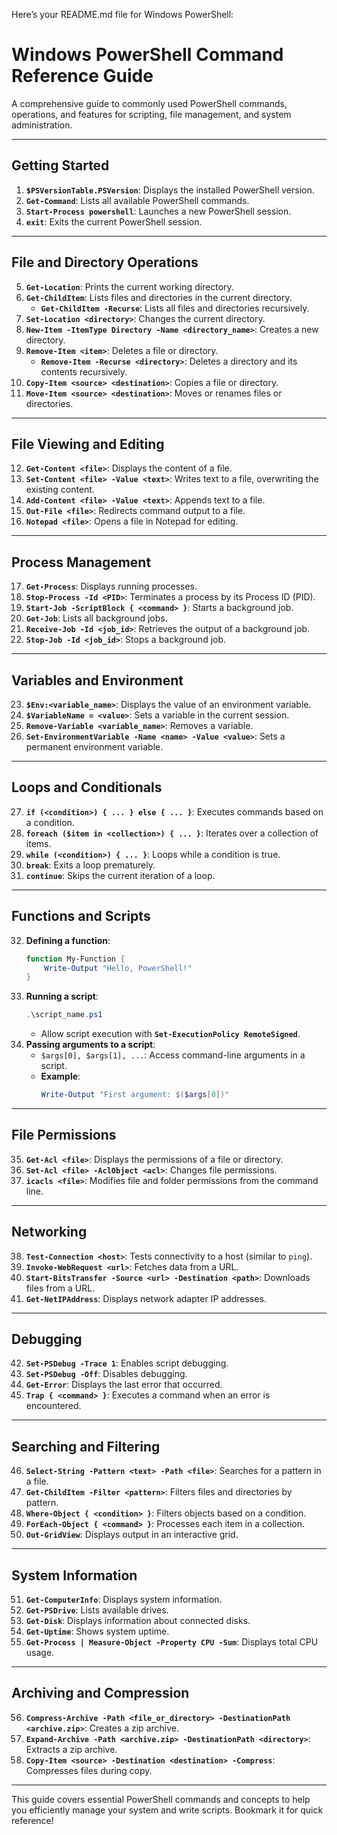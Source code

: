 Here’s your README.md file for Windows PowerShell:

# Windows PowerShell Command Reference Guide

A comprehensive guide to commonly used PowerShell commands, operations, and features for scripting, file management, and system administration.

---

## Getting Started
1. **`$PSVersionTable.PSVersion`**: Displays the installed PowerShell version.
2. **`Get-Command`**: Lists all available PowerShell commands.
3. **`Start-Process powershell`**: Launches a new PowerShell session.
4. **`exit`**: Exits the current PowerShell session.

---

## File and Directory Operations
5. **`Get-Location`**: Prints the current working directory.
6. **`Get-ChildItem`**: Lists files and directories in the current directory.
   - **`Get-ChildItem -Recurse`**: Lists all files and directories recursively.
7. **`Set-Location <directory>`**: Changes the current directory.
8. **`New-Item -ItemType Directory -Name <directory_name>`**: Creates a new directory.
9. **`Remove-Item <item>`**: Deletes a file or directory.
    - **`Remove-Item -Recurse <directory>`**: Deletes a directory and its contents recursively.
10. **`Copy-Item <source> <destination>`**: Copies a file or directory.
11. **`Move-Item <source> <destination>`**: Moves or renames files or directories.

---

## File Viewing and Editing
12. **`Get-Content <file>`**: Displays the content of a file.
13. **`Set-Content <file> -Value <text>`**: Writes text to a file, overwriting the existing content.
14. **`Add-Content <file> -Value <text>`**: Appends text to a file.
15. **`Out-File <file>`**: Redirects command output to a file.
16. **`Notepad <file>`**: Opens a file in Notepad for editing.

---

## Process Management
17. **`Get-Process`**: Displays running processes.
18. **`Stop-Process -Id <PID>`**: Terminates a process by its Process ID (PID).
19. **`Start-Job -ScriptBlock { <command> }`**: Starts a background job.
20. **`Get-Job`**: Lists all background jobs.
21. **`Receive-Job -Id <job_id>`**: Retrieves the output of a background job.
22. **`Stop-Job -Id <job_id>`**: Stops a background job.

---

## Variables and Environment
23. **`$Env:<variable_name>`**: Displays the value of an environment variable.
24. **`$VariableName = <value>`**: Sets a variable in the current session.
25. **`Remove-Variable <variable_name>`**: Removes a variable.
26. **`Set-EnvironmentVariable -Name <name> -Value <value>`**: Sets a permanent environment variable.

---

## Loops and Conditionals
27. **`if (<condition>) { ... } else { ... }`**: Executes commands based on a condition.
28. **`foreach ($item in <collection>) { ... }`**: Iterates over a collection of items.
29. **`while (<condition>) { ... }`**: Loops while a condition is true.
30. **`break`**: Exits a loop prematurely.
31. **`continue`**: Skips the current iteration of a loop.

---

## Functions and Scripts
32. **Defining a function**:
    ```powershell
    function My-Function {
        Write-Output "Hello, PowerShell!"
    }
    ```
33. **Running a script**:
    ```powershell
    .\script_name.ps1
    ```
    - Allow script execution with **`Set-ExecutionPolicy RemoteSigned`**.
34. **Passing arguments to a script**:
    - `$args[0], $args[1], ...`: Access command-line arguments in a script.
    - **Example**:
        ```powershell
        Write-Output "First argument: $($args[0])"
        ```

---

## File Permissions
35. **`Get-Acl <file>`**: Displays the permissions of a file or directory.
36. **`Set-Acl <file> -AclObject <acl>`**: Changes file permissions.
37. **`icacls <file>`**: Modifies file and folder permissions from the command line.

---

## Networking
38. **`Test-Connection <host>`**: Tests connectivity to a host (similar to `ping`).
39. **`Invoke-WebRequest <url>`**: Fetches data from a URL.
40. **`Start-BitsTransfer -Source <url> -Destination <path>`**: Downloads files from a URL.
41. **`Get-NetIPAddress`**: Displays network adapter IP addresses.

---

## Debugging
42. **`Set-PSDebug -Trace 1`**: Enables script debugging.
43. **`Set-PSDebug -Off`**: Disables debugging.
44. **`Get-Error`**: Displays the last error that occurred.
45. **`Trap { <command> }`**: Executes a command when an error is encountered.

---

## Searching and Filtering
46. **`Select-String -Pattern <text> -Path <file>`**: Searches for a pattern in a file.
47. **`Get-ChildItem -Filter <pattern>`**: Filters files and directories by pattern.
48. **`Where-Object { <condition> }`**: Filters objects based on a condition.
49. **`ForEach-Object { <command> }`**: Processes each item in a collection.
50. **`Out-GridView`**: Displays output in an interactive grid.

---

## System Information
51. **`Get-ComputerInfo`**: Displays system information.
52. **`Get-PSDrive`**: Lists available drives.
53. **`Get-Disk`**: Displays information about connected disks.
54. **`Get-Uptime`**: Shows system uptime.
55. **`Get-Process | Measure-Object -Property CPU -Sum`**: Displays total CPU usage.

---

## Archiving and Compression
56. **`Compress-Archive -Path <file_or_directory> -DestinationPath <archive.zip>`**: Creates a zip archive.
57. **`Expand-Archive -Path <archive.zip> -DestinationPath <directory>`**: Extracts a zip archive.
58. **`Copy-Item <source> -Destination <destination> -Compress`**: Compresses files during copy.

---

This guide covers essential PowerShell commands and concepts to help you efficiently manage your system and write scripts. Bookmark it for quick reference!
